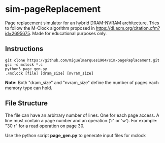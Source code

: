 # sim-pageReplacement

Page replacement simulator for an hybrid DRAM-NVRAM architecture.
Tries to follow the M-Clock algorithm proposed in https://dl.acm.org/citation.cfm?id=2695675.
Made for educational purposes only.

## Instructions
```
git clone https://github.com/miguelmarques1904/sim-pageReplacement.git
gcc -o mclock *.c
python3 page_gen.py
./mclock [file] [dram_size] [nvram_size]
```
__Note:__ Both "dram_size" and "nvram_size" define the number of pages each memory type can hold.

## File Structure
The file can have an arbitrary number of lines. One for each page access.
A line must contain a page number and an operation ('r' or 'w'). For example: "30 r" for a read operation on page 30.

Use the python script __page_gen.py__ to generate input files for mclock
